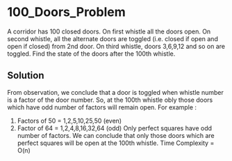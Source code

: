# 100_Doors_Problem
A corridor has 100 closed doors. On first whistle all the doors open. On second whistle, all the alternate doors are toggled (i.e. closed if open and open if closed) from 2nd door. On third whistle, doors 3,6,9,12 and so on are toggled. Find the state of the doors after the 100th whistle.
## Solution
From observation, we conclude that a door is toggled when whistle number is a factor of the door number. So, at the 100th whistle obly those doors which have odd number of factors will remain open.
For example :
1. Factors of 50 = 1,2,5,10,25,50 (even)
2. Factor of 64 = 1,2,4,8,16,32,64 (odd)
Only perfect squares have odd number of factors.
We can conclude that only those doors which are perfect squares will be open at the 100th whistle.
Time Complexity = O(n)
